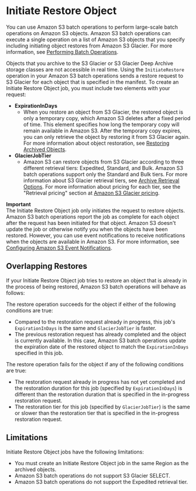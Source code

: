 # Initiate Restore Object<a name="batch-ops-initiate-restore-object"></a>

You can use Amazon S3 batch operations to perform large\-scale batch operations on Amazon S3 objects\. Amazon S3 batch operations can execute a single operation on a list of Amazon S3 objects that you specify including initiating object restores from Amazon S3 Glacier\. For more information, see [Performing Batch Operations](batch-ops.md)\. 

Objects that you archive to the S3 Glacier or S3 Glacier Deep Archive storage classes are not accessible in real time\. Using the `InitiateRestore` operation in your Amazon S3 batch operations sends a restore request to S3 Glacier for each object that is specified in the manifest\. To create an Initiate Restore Object job, you must include two elements with your request:
+ **ExpirationInDays**
  + When you restore an object from S3 Glacier, the restored object is only a temporary copy, which Amazon S3 deletes after a fixed period of time\. This element specifies how long the temporary copy will remain available in Amazon S3\. After the temporary copy expires, you can only retrieve the object by restoring it from S3 Glacier again\. For more information about object restoration, see [Restoring Archived Objects](restoring-objects.md)\.
+ **GlacierJobTier**
  + Amazon S3 can restore objects from S3 Glacier according to three different retrieval tiers: Expedited, Standard, and Bulk\. Amazon S3 batch operations support only the Standard and Bulk tiers\. For more information about S3 Glacier retrieval tiers, see [Archive Retrieval Options](restoring-objects.md#restoring-objects-retrieval-options)\. For more information about pricing for each tier, see the "Retrieval pricing" section at [Amazon S3 Glacier pricing](https://aws.amazon.com/glacier/pricing/)\.

**Important**  
The Initiate Restore Object job only initiates the request to restore objects\. Amazon S3 batch operations report the job as complete for each object after the request has been initiated for that object\. Amazon S3 doesn't update the job or otherwise notify you when the objects have been restored\. However, you can use event notifications to receive notifications when the objects are available in Amazon S3\. For more information, see [ Configuring Amazon S3 Event Notifications](NotificationHowTo.md)\.

## Overlapping Restores<a name="batch-ops-initiate-restore-object-in-progress"></a>

If your Initiate Restore Object job tries to restore an object that is already in the process of being restored, Amazon S3 batch operations will behave as follows:

The restore operation succeeds for the object if either of the following conditions are true:
+ Compared to the restoration request already in progress, this job's `ExpirationInDays` is the same and `GlacierJobTier` is faster\.
+ The previous restoration request has already completed and the object is currently available\. In this case, Amazon S3 batch operations update the expiration date of the restored object to match the `ExpirationInDays` specified in this job\.

The restore operation fails for the object if any of the following conditions are true:
+ The restoration request already in progress has not yet completed and the restoration duration for this job \(specified by `ExpirationInDays`\) is different than the restoration duration that is specified in the in\-progress restoration request\.
+ The restoration tier for this job \(specified by `GlacierJobTier`\) is the same or slower than the restoration tier that is specified in the in\-progress restoration request\.

## Limitations<a name="batch-ops-initiate-restore-object-limitations"></a>

Initiate Restore Object jobs have the following limitations:
+ You must create an Initiate Restore Object job in the same Region as the archived objects\.
+ Amazon S3 batch operations do not support S3 Glacier SELECT\.
+ Amazon S3 batch operations do not support the Expedited retrieval tier\.